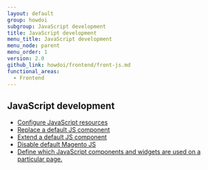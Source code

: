 ```yaml
---
layout: default
group: howdoi
subgroup: JavaScript development
title: JavaScript development
menu_title: JavaScript development
menu_node: parent
menu_order: 1
version: 2.0
github_link: howdoi/frontend/front-js.md
functional_areas:
  - Frontend
---
```


## JavaScript development
- <a href="{{page.baseurl}}javascript-dev-guide/javascript/js-resources.html">Configure JavaScript resources</a>
- <a href="{{page.baseurl}}javascript-dev-guide/javascript/custom_js.html#js_replace">Replace a default JS component</a>
- <a href="{{page.baseurl}}javascript-dev-guide/javascript/custom_js.html#extend_js">Extend a default JS component</a>
- <a href="{{page.baseurl}}javascript-dev-guide/javascript/custom_js.html#disable_default_js">Disable default Magento JS</a>
- <a href="{{page.baseurl}}javascript-dev-guide/javascript/js_debug.html">Define which JavaScript components and widgets are used on a particular page.</a>
